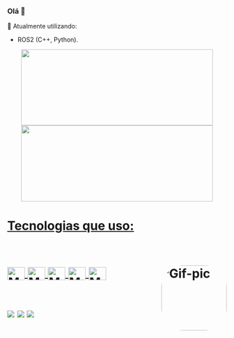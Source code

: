 ### Olá :robot:	

 :panda_face:  Atualmente utilizando: 
 - ROS2 (C++, Python).

<div align="center">
  <a href="https://github.com/Theuz6">
  <img height="175px" width="440px" length="100px" src="https://github-readme-stats.vercel.app/api?username=Theuz6&show_icons=true&theme=dark&include_all_commits=true&count_private=true"/>
  <img height="175px" width="440px" length="100px" src="https://github-readme-stats.vercel.app/api/top-langs/?username=Theuz6&layout=compact&langs_count=7&theme=dark"/>
</div>
  <h1>Tecnologias que uso:<h1>
  <div style="display: inline_block"><br>
   <img align="center" alt="Math-HTML" height="30" width="40" src="https://cdn.jsdelivr.net/gh/devicons/devicon/icons/html5/html5-original.svg">
   <img align="center" alt="Math-CSS" height="30" width="40" src="https://cdn.jsdelivr.net/gh/devicons/devicon/icons/css3/css3-original.svg">
  <img align="center" alt="Math-Js" height="30" width="40" src="https://cdn.jsdelivr.net/gh/devicons/devicon/icons/javascript/javascript-original.svg">
   <img align="center" alt="Math-Java" height="30" width="40" src="https://cdn.jsdelivr.net/gh/devicons/devicon/icons/java/java-original.svg">
  <img align="center" alt="Math-C" height="30" width="40" src="https://cdn.jsdelivr.net/gh/devicons/devicon/icons/c/c-original.svg">
  <img align="right" alt="Gif-pic" height="150" style="border-radius:50px;" src="https://art.ngfiles.com/images/2010000/2010873_zorropa_black-mage-supreme-victory.gif?f1628732790">
    
  

  
  ##
  
  <div>
   
  <a href="https://instagram.com/theuz_lz" target="_blank"><img src="https://img.shields.io/badge/-Instagram-%23E4405F?style=for-the-badge&logo=instagram&logoColor=white" target="_blank"></a>
  <a href="https://www.linkedin.com/in/matheus-dos-santos-silva6/" target="_blank"><img src="https://img.shields.io/badge/-LinkedIn-%230077B5?style=for-the-badge&logo=linkedin&logoColor=white" target="_blank"></a>
  <a href = "msantossilva005@gmail.com"><img src="https://img.shields.io/badge/-Gmail-%23333?style=for-the-badge&logo=gmail&logoColor=white" target="_blank"></a>
   
  </div>
 
